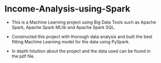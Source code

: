 # Income-Analysis-using-Spark

* This is a Machine Learning project using Big Data Tools such as Apache Spark, Apache Spark MLlib and Apache Spark SQL.

* Constructed this project with thorough data analysis and built the best fitting Machine
Learning model for the data using PySpark. 

* In depth Intuition about the project and the data used can be found in the pdf file.
